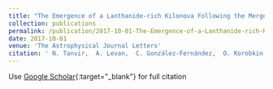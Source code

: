 ```yaml
---
title: "The Emergence of a Lanthanide-rich Kilonova Following the Merger of Two Neutron Stars"
collection: publications
permalink: /publication/2017-10-01-The-Emergence-of-a-Lanthanide-rich-Kilonova-Following-the-Merger-of-Two-Neutron-Stars
date: 2017-10-01
venue: 'The Astrophysical Journal Letters'
citation: ' N. Tanvir,  A. Levan,  C. González-Fernández,  O. Korobkin,  I. Mandel,  S. Rosswog,  J. Hjorth,  P. D&apos;Avanzo,  A. Fruchter,  C. Fryer,  T. Kangas,  B. Milvang-Jensen,  S. Rosetti,  D. Steeghs,  R. Wollaeger,  Z. Cano,  C. Copperwheat,  S. Covino,  V. D&apos;Elia,  A. de Ugarte Postigo,  P. Evans,  W. Even,  S. Fairhurst,  R. Figuera Jaimes,  C. Fontes,  Y. Fujii,  J. Fynbo,  B. Gompertz,  J. Greiner,  G. Hodosan,  M. Irwin,  P. Jakobsson,  U. Jørgensen,  D. Kann,  J. Lyman,  D. Malesani,  R. McMahon,  A. Melandri,  P. O&apos;Brien,  J. Osborne,  E. Palazzi,  D. Perley,  E. Pian,  S. Piranomonte,  M. Rabus,  E. Rol,  A. Rowlinson,  S. Schulze,  P. Sutton,  C. Thöne,  K. Ulaczyk,  D. Watson,  K. Wiersema,  R. Wijers, &quot;The Emergence of a Lanthanide-rich Kilonova Following the Merger of Two Neutron Stars.&quot; The Astrophysical Journal Letters, 2017.'
---
```

Use [Google Scholar](https://scholar.google.com/scholar?q=The+Emergence+of+a+Lanthanide+rich+Kilonova+Following+the+Merger+of+Two+Neutron+Stars){:target="_blank"} for full citation